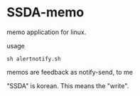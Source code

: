 # SSDA-memo

memo application for linux.

usage

`sh alertnotify.sh`

memos are feedback as notify-send, to me


"SSDA" is korean. This means the "write".
